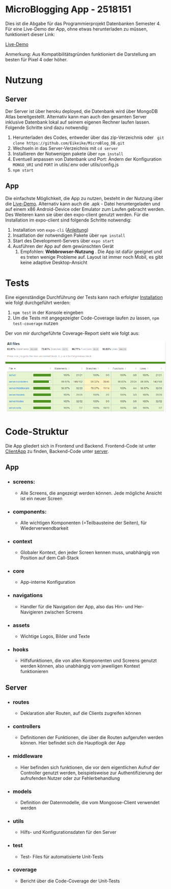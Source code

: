 # MicroBlogging App - 2518151
Dies ist die Abgabe für das Programmierprojekt Datenbanken Semester 4.
Für eine Live-Demo der App, ohne etwas herunterladen zu müssen, funktioniert dieser Link:

[Live-Demo](https://appetize.io/app/c6z4zye74phbxerpmmay8p22jw)

Anmerkung: Aus Kompatibilitätsgründen funktioniert die Darstellung am besten für Pixel 4 oder höher.

# Nutzung

## Server

Der Server ist über heroku deployed, die Datenbank wird über MongoDB Atlas bereitgestellt. Alternativ kann man auch den gesamten Server inklusive Datenbank lokal auf seinem eigenen Rechner laufen lassen. Folgende Schritte sind dazu notwendig: 

1. Herunterladen des Codes, entweder über das zip-Verzeichnis oder ` git clone https://github.com/Eikeike/MicroBlog_DB.git`
2. Wechseln in das Server-Verzeichnis mit `cd server`
3. Installieren der Notwenigen pakete über `npm install`
4. Eventuell anpassen von Datenbank und Port: Ändern der Konfiguration `MONGO_URI` und `PORT` in utils/.env oder utils/config.js
5. ``npm start``

## App
Die einfachste Möglichkeit, die App zu nutzen, besteht in der Nutzung über die  [Live-Demo](https://appetize.io/app/c6z4zye74phbxerpmmay8p22jw). Alternativ kann auch die .apk - Datei heruntergeladen und auf einem x86 Android-Device oder Emulator zum Laufen gebracht werden.
Des Weiteren kann sie über den expo-client genutzt werden. Für die Installation im expo-client sind folgende Schritte notwendig:
1. Installation von `expo-cli` ([Anleitung](https://docs.expo.io/get-started/installation/))
2. Insatllation der notwendigen Pakete über `npm install`
3. Start des Development-Servers über `expo start`
4. Ausführen der App auf dem gewünschten Gerät
   1. Empfohlen:  **Webbrowser-Nutzung** . Die App ist dafür geeignet und es treten wenige Probleme auf. Layout ist immer noch Mobil, es gibt keine adaptive Desktop-Ansicht

# Tests
Eine eigenständige Durchführung der Tests kann nach erfolgter [Installation](#nutzung) wie folgt durchgeführt werden:
1. `npm test` in der Konsole eingeben
2. Um die Tests mit angegezeigter Code-Coverage laufen zu lassen, `npm test-coverage` nutzen

Der von mir durchgeführte Coverage-Report sieht wie folgt aus:

![Coverage report](https://github.com/Eikeike/MicroBlog_DB/blob/main/server/coverage/coverage.png)

# Code-Struktur
Die App gliedert sich in Frontend und Backend. Frontend-Code ist unter [ClientApp](../ClientApp) zu finden, Backend-Code unter [server](../server).

## App
- ### screens: 
  - Alle Screens, die angezeigt werden können. Jede mögliche Ansicht ist ein neuer Screen
- ### components:
  - Alle wichtigen Komponenten (=Teilbausteine der Seiten), für Wiederverwendbarkeit
- ### context
  - Globaler Kontext, den jeder Screen kennen muss, unabhängig von Position auf dem Call-Stack
- ### core
  - App-interne Konfiguration
- ### navigations
  - Handler für die Navigation der App, also das Hin- und Her- Navigieren zwischen Screens
- ### assets
  - Wichtige Logos, Bilder und Texte
- ### hooks
  - Hilfsfunktionen, die von allen Komponenten und Screens genutzt werden können, also unabhängig vom jeweiligen Kontext funktionieren

## Server

- ### routes
  - Deklaration aller Routen, auf die Clients zugreifen können
- ### controllers
  - Definitionen der Funktionen, die über die Routen aufgerufen werden können. Hier befindet sich die Hauptlogik der App
 - ### middleware
    - Hier befinden sich funktionen, die vor dem eigentlichen Aufruf der Controller genutzt werden, beispielsweise zur Authentifizierung der aufrufenden Nutzer oder zur Fehlerbehandlung
- ### models
  - Definition der Datenmodelle, die vom Mongoose-Client verwendet werden
- ### utils
  - Hilfs- und Konfigurationsdaten für den Server
- ### test
  - Test- Files für automatisierte Unit-Tests
- ### coverage
  - Bericht über die Code-Coverage der Unit-Tests 
